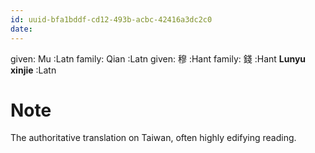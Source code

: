 ```yaml
---
id: uuid-bfa1bddf-cd12-493b-acbc-42416a3dc2c0
date: 
---
```


given: Mu :Latn
family: Qian :Latn
given: 穆 :Hant
family: 錢 :Hant
**Lunyu xinjie** :Latn
# Note
The authoritative translation on Taiwan, often highly edifying reading.